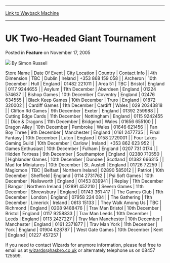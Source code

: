 
---
[Link to Wayback Machine](https://web.archive.org/web/20211025140506/https://magic.wizards.com/en/articles/archive/feature/uk-two-headed-giant-tournament-2005-11-17)

[_metadata_:wayback_url]:- "https://magic.wizards.com/en/articles/archive/feature/uk-two-headed-giant-tournament-2005-11-17"
[_metadata_:wayback_raw_url]:- "https://web.archive.org/web/20211025140506id_/https://magic.wizards.com/en/articles/archive/feature/uk-two-headed-giant-tournament-2005-11-17"
[_metadata_:wayback_capture_timestamp]:- "2021-10-25 14:05:06+00:00"
[_metadata_:publish_date]:- "2005-11-17"
[_metadata_:description]:- "Store NameDate Of EventCity LocationCountryContact Info4th DimensionTBCDublinIreland+353 868 159 058Archeron10th DecemberHullEngland01482 221011Area 51TBCBristolEngland0117 9244655Asylum11th DecemberAberdeenEngland01224 574637Bishop Games10th DecemberCoventryEngland02476 634555Black Keep Games10th DecemberTruroEngland01872 320002Cardiff Games11th DecemberCardiffWales029"
[_metadata_:generator]:- "Drupal 7 (http://drupal.org)"
---


UK Two-Headed Giant Tournament
==============================



 Posted in **Feature**
 on November 17, 2005 






![](https://media.magic.wizards.com/styles/auth_small/public/generic-avatar-150_386.png)
By Simon Russell













 Store Name | Date Of Event | City Location | Country | Contact Info || 4th Dimension | TBC | Dublin | Ireland | +353 868 159 058 |
| Archeron | 10th December | Hull | England | 01482 221011 |
| Area 51 | TBC | Bristol | England | 0117 9244655 |
| Asylum | 11th December | Aberdeen | England | 01224 574637 |
| Bishop Games | 10th December | Coventry | England | 02476 634555 |
| Black Keep Games | 10th December | Truro | England | 01872 320002 |
| Cardiff Games | 11th December | Cardiff | Wales | 029 20343818 |
| Clifton Rd Games | 9th December | Exeter | England | 01392 259988 |
| Cutting Edge Cards | 11th December | Nottingham | England | 0115 9242455 |
| Dice & Dragons  | 11th December | Bridgend | Wales | 01656 655100 |
| Dragon Alley | 10th December | Pembroke | Wales | 01646 621456 |
| Fan Boy Three | 9th December | Manchester | England | 0161 2477735 |
| Final Fantasy | 10th December | Luton | England | 0158 2729001 |
| Four Lakes Gaming Guild | 10th December | Carlow | Ireland | +353 862 623 952 |
| Games Enthusiast | 10th December | Fulham | England | 0207 731 0174 |
| Hidden Fortress | 9th December | Southampton | England | 02380 710550 |
| Highlander Games | 10th December | Dundee | Scotland | 01382 666315 |
| Mad for Miniatures | 10th December | St. Austell | England | 01726 72259 |
| Magicmon | TBC | Belfast | Northern Ireland | 02890 585012 |
| Patriot | 10th December | Sheffield | England | 0114 2731762 |
| Psi Soft Games | 10th December | Nailsworth | England | 01453 839941 |
| Replay | 11th December | Bangor | Northern Ireland | 02891 452210 |
| Severn Games | 11th December | Shrewsbury | England | 01743 361 417 |
| The Games Club | 11th December | London | England | 07958 224 084 |
| The Gathering | 11th December | Limerick | Ireland | 0613 15133 |
| They Walk Among Us | TBC | Richmond | England | 0208 9488476 |
| Trav Man Bristol | 10th December | Bristol | England | 0117 9258833 |
| Trav Man Leeds  | 10th December | Leeds  | England | 0113 2427227 |
| Trav Man Manchester | 10th December | Manchester | England | 0161 2371877 |
| Trav Man York | 11th December | York | England | 01904 628787 |
| West Gate Games | 10th December | Kent | England | 01227 457257 |

  
 If you need to contact Wizards for anymore information, please feel free to email us at [wizards@hasbro.co.uk](mailto:wizards@hasbro.co.uk) or alternately telephone us on 08457 125599.





